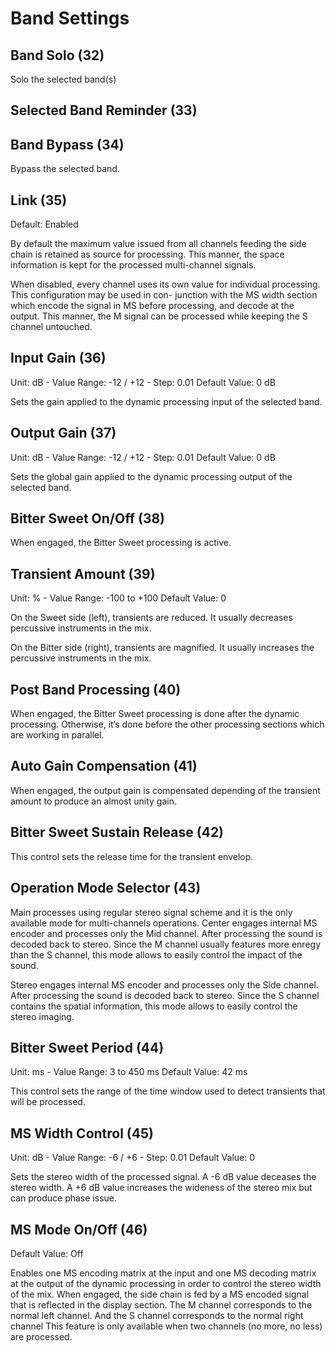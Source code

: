 # Band Settings

## Band Solo (32)

Solo the selected band(s)

## Selected Band Reminder (33)

## Band Bypass (34)

Bypass the selected band.

## Link (35)

Default: Enabled

By default the maximum value issued from all channels feeding the side chain is retained as source for processing.
This manner, the space information is kept for the processed multi-channel signals.

When disabled, every channel uses its own value for individual processing. This configuration may be used in con-
junction with the MS width section which encode the signal in MS before processing, and decode at the output. This
manner, the M signal can be processed while keeping the S channel untouched.


## Input Gain (36)

Unit: dB - Value Range: -12 / +12 - Step: 0.01 Default Value: 0 dB

Sets the gain applied to the dynamic processing input of the selected band.


## Output Gain (37)

Unit: dB - Value Range: -12 / +12 - Step: 0.01 Default Value: 0 dB

Sets the global gain applied to the dynamic processing output of the selected band.


## Bitter Sweet On/Off (38)

When engaged, the Bitter Sweet processing is active.

## Transient Amount (39)

Unit: % - Value Range: -100 to +100 Default Value: 0

On the Sweet side (left), transients are reduced. It usually decreases percussive instruments in the mix.

On the Bitter side (right), transients are magnified. It usually increases the percussive instruments in the mix.


## Post Band Processing (40)

When engaged, the Bitter Sweet processing is done after the dynamic processing. Otherwise, it’s done before the
other processing sections which are working in parallel.


## Auto Gain Compensation (41)

When engaged, the output gain is compensated depending of the transient amount to produce an almost unity gain.


## Bitter Sweet Sustain Release (42)

This control sets the release time for the transient envelop.


## Operation Mode Selector (43)

Main processes using regular stereo signal scheme and it is the only available mode for multi-channels operations.
Center engages internal MS encoder and processes only the Mid channel. After processing the sound is decoded
back to stereo. Since the M channel usually features more enregy than the S channel, this mode allows to easily
control the impact of the sound.

Stereo engages internal MS encoder and processes only the Side channel. After processing the sound is decoded back
to stereo. Since the S channel contains the spatial information, this mode allows to easily control the stereo imaging.


## Bitter Sweet Period (44)

Unit: ms - Value Range: 3 to 450 ms Default Value: 42 ms

This control sets the range of the time window used to detect transients that will be processed.


## MS Width Control (45)

Unit: dB - Value Range: -6 / +6 - Step: 0.01 Default Value: 0

Sets the stereo width of the processed signal. A -6 dB value deceases the stereo width. A +6 dB value increases the
wideness of the stereo mix but can produce phase issue.


## MS Mode On/Off (46)
Default Value: Off

Enables one MS encoding matrix at the input and one MS decoding matrix at the output of the dynamic processing
in order to control the stereo width of the mix. When engaged, the side chain is fed by a MS encoded signal that is
reflected in the display section. The M channel corresponds to the normal left channel. And the S channel corresponds
to the normal right channel This feature is only available when two channels (no more, no less) are processed.
